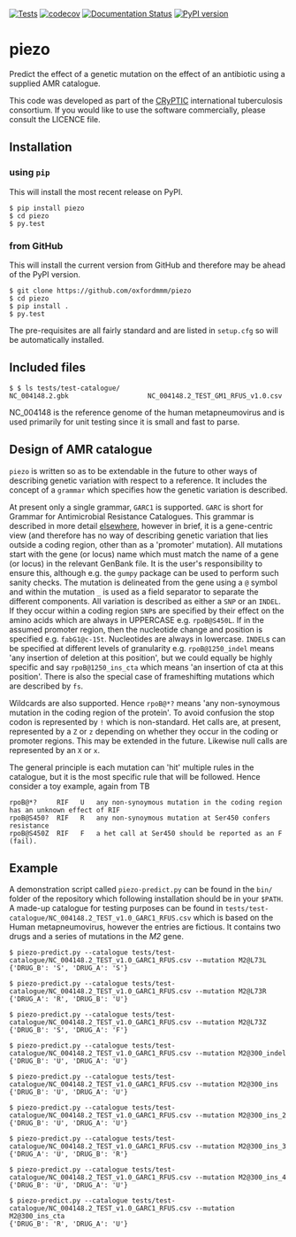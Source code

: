 [![Tests](https://github.com/oxfordmmm/piezo/actions/workflows/tests.yaml/badge.svg)](https://github.com/oxfordmmm/piezo/actions/workflows/tests.yaml)
[![codecov](https://codecov.io/gh/oxfordmmm/piezo/branch/master/graph/badge.svg)](https://codecov.io/gh/oxfordmmm/piezo)
[![Documentation Status](https://readthedocs.org/projects/piezo/badge/?version=latest)](https://piezo.readthedocs.io/en/latest/?badge=latest) [![PyPI version](https://badge.fury.io/py/piezo.svg)](https://badge.fury.io/py/piezo)

# piezo

Predict the effect of a genetic mutation on the effect of an antibiotic using a supplied AMR catalogue.

This code was developed as part of the [CRyPTIC](http://www.crypticproject.org) international tuberculosis consortium. If you would like to use the software commercially, please consult the LICENCE file.

## Installation

### using `pip`

This will install the most recent release on PyPI.

```
$ pip install piezo
$ cd piezo
$ py.test
```

### from GitHub

This will install the current version from GitHub and therefore may be ahead of the PyPI version.

```
$ git clone https://github.com/oxfordmmm/piezo
$ cd piezo
$ pip install .
$ py.test
```
The pre-requisites are all fairly standard and are listed in `setup.cfg` so will be automatically installed.

## Included files

```
$ $ ls tests/test-catalogue/
NC_004148.2.gbk                    NC_004148.2_TEST_GM1_RFUS_v1.0.csv
```
NC_004148 is the reference genome of the human metapneumovirus and is used primarily for unit testing since it is small and fast to parse.

## Design of AMR catalogue

`piezo` is written so as to be extendable in the future to other ways of describing genetic variation with respect to a reference. It includes the concept of a `grammar` which specifies how the genetic variation is described.

At present only a single grammar, `GARC1` is supported. `GARC` is short for Grammar for Antimicrobial Resistance Catalogues. This grammar is described in more detail [elsewhere](http://fowlerlab.org/2018/11/25/goarc-a-general-ontology-for-antimicrobial-resistance-catalogues/), however in brief, it is a gene-centric view (and therefore has no way of describing genetic variation that lies outside a coding region, other than as a 'promoter' mutation). All mutations start with the gene (or locus) name which must match the name of a gene (or locus) in the relevant GenBank file. It is the user's responsibility to ensure this, although e.g. the `gumpy` package can be used to perform such sanity checks. The mutation is delineated from the gene using a `@` symbol and within the mutation `_` is used as a field separator to separate the different components. All variation is described as either a `SNP` or an `INDEL`. If they occur within a coding region `SNP`s are specified by their effect on the amino acids which are always in UPPERCASE e.g. `rpoB@S450L`. If in the assumed promoter region, then the nucleotide change and position is specified e.g. `fabG1@c-15t`. Nucleotides are always in lowercase. `INDEL`s can be specified at different levels of granularity e.g. `rpoB@1250_indel` means 'any insertion of deletion at this position', but we could equally be highly specific and say `rpoB@1250_ins_cta` which means 'an insertion of cta at this position'. There is also the special case of frameshifting mutations which are described by `fs`.

Wildcards are also supported. Hence `rpoB@*?` means 'any non-synoymous mutation in the coding region of the protein'. To avoid confusion the stop codon is represented by `!` which is non-standard. Het calls are, at present, represented by a `Z` or `z` depending on whether they occur in the coding or promoter regions. This may be extended in the future. Likewise null calls are represented by an `X` or `x`.

The general principle is each mutation can 'hit' multiple rules in the catalogue, but it is the most specific rule that will be followed. Hence consider a toy example, again from TB

```
rpoB@*?     RIF   U   any non-synoymous mutation in the coding region has an unknown effect of RIF
rpoB@S450?  RIF   R   any non-synoymous mutation at Ser450 confers resistance
rpoB@S450Z  RIF   F   a het call at Ser450 should be reported as an F (fail).
```

## Example

A demonstration script called `piezo-predict.py` can be found in the `bin/` folder of the repository which following installation should be in your `$PATH`. A made-up catalogue for testing purposes can be found in `tests/test-catalogue/NC_004148.2_TEST_v1.0_GARC1_RFUS.csv` which is based on the Human metapneumovirus, however the entries are fictious. It contains two drugs and a series of mutations in the *M2* gene.

```
$ piezo-predict.py --catalogue tests/test-catalogue/NC_004148.2_TEST_v1.0_GARC1_RFUS.csv --mutation M2@L73L
{'DRUG_B': 'S', 'DRUG_A': 'S'}

$ piezo-predict.py --catalogue tests/test-catalogue/NC_004148.2_TEST_v1.0_GARC1_RFUS.csv --mutation M2@L73R
{'DRUG_A': 'R', 'DRUG_B': 'U'}

$ piezo-predict.py --catalogue tests/test-catalogue/NC_004148.2_TEST_v1.0_GARC1_RFUS.csv --mutation M2@L73Z
{'DRUG_B': 'S', 'DRUG_A': 'F'}

$ piezo-predict.py --catalogue tests/test-catalogue/NC_004148.2_TEST_v1.0_GARC1_RFUS.csv --mutation M2@300_indel
{'DRUG_B': 'U', 'DRUG_A': 'U'}

$ piezo-predict.py --catalogue tests/test-catalogue/NC_004148.2_TEST_v1.0_GARC1_RFUS.csv --mutation M2@300_ins
{'DRUG_B': 'U', 'DRUG_A': 'U'}

$ piezo-predict.py --catalogue tests/test-catalogue/NC_004148.2_TEST_v1.0_GARC1_RFUS.csv --mutation M2@300_ins_2
{'DRUG_B': 'U', 'DRUG_A': 'U'}

$ piezo-predict.py --catalogue tests/test-catalogue/NC_004148.2_TEST_v1.0_GARC1_RFUS.csv --mutation M2@300_ins_3
{'DRUG_A': 'U', 'DRUG_B': 'R'}

$ piezo-predict.py --catalogue tests/test-catalogue/NC_004148.2_TEST_v1.0_GARC1_RFUS.csv --mutation M2@300_ins_4
{'DRUG_B': 'U', 'DRUG_A': 'U'}

$ piezo-predict.py --catalogue tests/test-catalogue/NC_004148.2_TEST_v1.0_GARC1_RFUS.csv --mutation M2@300_ins_cta
{'DRUG_B': 'R', 'DRUG_A': 'U'}
```
